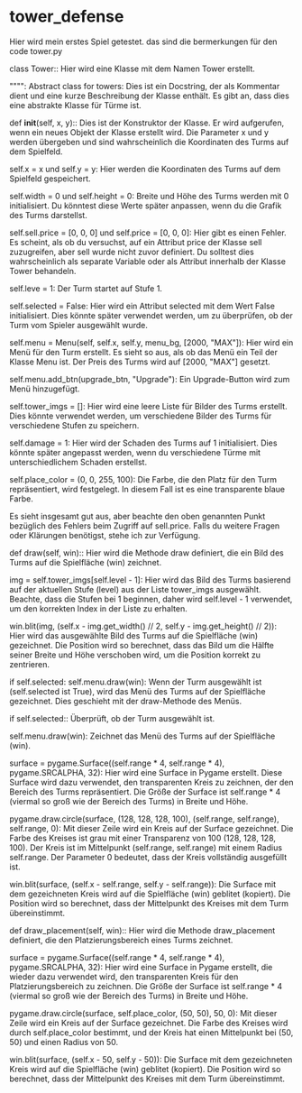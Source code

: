 # tower_defense
Hier wird mein erstes Spiel getestet.
das sind die bermerkungen für den code tower.py

class Tower:: Hier wird eine Klasse mit dem Namen Tower erstellt.

"""": Abstract class for towers: Dies ist ein Docstring, der als Kommentar dient und eine kurze Beschreibung der Klasse enthält. Es gibt an, dass dies eine abstrakte Klasse für Türme ist.

def __init__(self, x, y):: Dies ist der Konstruktor der Klasse. Er wird aufgerufen, wenn ein neues Objekt der Klasse erstellt wird. Die Parameter x und y werden übergeben und sind wahrscheinlich die Koordinaten des Turms auf dem Spielfeld.

self.x = x und self.y = y: Hier werden die Koordinaten des Turms auf dem Spielfeld gespeichert.

self.width = 0 und self.height = 0: Breite und Höhe des Turms werden mit 0 initialisiert. Du könntest diese Werte später anpassen, wenn du die Grafik des Turms darstellst.

self.sell.price = [0, 0, 0] und self.price = [0, 0, 0]: Hier gibt es einen Fehler. Es scheint, als ob du versuchst, auf ein Attribut price der Klasse sell zuzugreifen, aber sell wurde nicht zuvor definiert. Du solltest dies wahrscheinlich als separate Variable oder als Attribut innerhalb der Klasse Tower behandeln.

self.leve = 1: Der Turm startet auf Stufe 1.

self.selected = False: Hier wird ein Attribut selected mit dem Wert False initialisiert. Dies könnte später verwendet werden, um zu überprüfen, ob der Turm vom Spieler ausgewählt wurde.

self.menu = Menu(self, self.x, self.y, menu_bg, [2000, "MAX"]): Hier wird ein Menü für den Turm erstellt. Es sieht so aus, als ob das Menü ein Teil der Klasse Menu ist. Der Preis des Turms wird auf [2000, "MAX"] gesetzt.

self.menu.add_btn(upgrade_btn, "Upgrade"): Ein Upgrade-Button wird zum Menü hinzugefügt.

self.tower_imgs = []: Hier wird eine leere Liste für Bilder des Turms erstellt. Dies könnte verwendet werden, um verschiedene Bilder des Turms für verschiedene Stufen zu speichern.

self.damage = 1: Hier wird der Schaden des Turms auf 1 initialisiert. Dies könnte später angepasst werden, wenn du verschiedene Türme mit unterschiedlichem Schaden erstellst.

self.place_color = (0, 0, 255, 100): Die Farbe, die den Platz für den Turm repräsentiert, wird festgelegt. In diesem Fall ist es eine transparente blaue Farbe.

Es sieht insgesamt gut aus, aber beachte den oben genannten Punkt bezüglich des Fehlers beim Zugriff auf sell.price. Falls du weitere Fragen oder Klärungen benötigst, stehe ich zur Verfügung.


def draw(self, win):: Hier wird die Methode draw definiert, die ein Bild des Turms auf die Spielfläche (win) zeichnet.

img = self.tower_imgs[self.level - 1]: Hier wird das Bild des Turms basierend auf der aktuellen Stufe (level) aus der Liste tower_imgs ausgewählt. Beachte, dass die Stufen bei 1 beginnen, daher wird self.level - 1 verwendet, um den korrekten Index in der Liste zu erhalten.

win.blit(img, (self.x - img.get_width() // 2, self.y - img.get_height() // 2)): Hier wird das ausgewählte Bild des Turms auf die Spielfläche (win) gezeichnet. Die Position wird so berechnet, dass das Bild um die Hälfte seiner Breite und Höhe verschoben wird, um die Position korrekt zu zentrieren.

if self.selected: self.menu.draw(win): Wenn der Turm ausgewählt ist (self.selected ist True), wird das Menü des Turms auf der Spielfläche gezeichnet. Dies geschieht mit der draw-Methode des Menüs.

if self.selected:: Überprüft, ob der Turm ausgewählt ist.

self.menu.draw(win): Zeichnet das Menü des Turms auf der Spielfläche (win).

surface = pygame.Surface((self.range * 4, self.range * 4), pygame.SRCALPHA, 32): Hier wird eine Surface in Pygame erstellt. Diese Surface wird dazu verwendet, den transparenten Kreis zu zeichnen, der den Bereich des Turms repräsentiert. Die Größe der Surface ist self.range * 4 (viermal so groß wie der Bereich des Turms) in Breite und Höhe.

pygame.draw.circle(surface, (128, 128, 128, 100), (self.range, self.range), self.range, 0): Mit dieser Zeile wird ein Kreis auf der Surface gezeichnet. Die Farbe des Kreises ist grau mit einer Transparenz von 100 (128, 128, 128, 100). Der Kreis ist im Mittelpunkt (self.range, self.range) mit einem Radius self.range. Der Parameter 0 bedeutet, dass der Kreis vollständig ausgefüllt ist.

win.blit(surface, (self.x - self.range, self.y - self.range)): Die Surface mit dem gezeichneten Kreis wird auf die Spielfläche (win) geblitet (kopiert). Die Position wird so berechnet, dass der Mittelpunkt des Kreises mit dem Turm übereinstimmt.

def draw_placement(self, win):: Hier wird die Methode draw_placement definiert, die den Platzierungsbereich eines Turms zeichnet.

surface = pygame.Surface((self.range * 4, self.range * 4), pygame.SRCALPHA, 32): Hier wird eine Surface in Pygame erstellt, die wieder dazu verwendet wird, den transparenten Kreis für den Platzierungsbereich zu zeichnen. Die Größe der Surface ist self.range * 4 (viermal so groß wie der Bereich des Turms) in Breite und Höhe.

pygame.draw.circle(surface, self.place_color, (50, 50), 50, 0): Mit dieser Zeile wird ein Kreis auf der Surface gezeichnet. Die Farbe des Kreises wird durch self.place_color bestimmt, und der Kreis hat einen Mittelpunkt bei (50, 50) und einen Radius von 50.

win.blit(surface, (self.x - 50, self.y - 50)): Die Surface mit dem gezeichneten Kreis wird auf die Spielfläche (win) geblitet (kopiert). Die Position wird so berechnet, dass der Mittelpunkt des Kreises mit dem Turm übereinstimmt.
